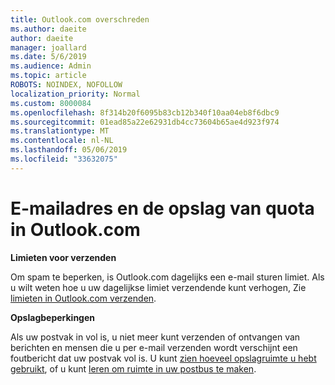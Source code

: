 ```yaml
---
title: Outlook.com overschreden
ms.author: daeite
author: daeite
manager: joallard
ms.date: 5/6/2019
ms.audience: Admin
ms.topic: article
ROBOTS: NOINDEX, NOFOLLOW
localization_priority: Normal
ms.custom: 8000084
ms.openlocfilehash: 8f314b20f6095b83cb12b340f10aa04eb8f6dbc9
ms.sourcegitcommit: 01ead85a22e62931db4cc73604b65ae4d923f974
ms.translationtype: MT
ms.contentlocale: nl-NL
ms.lasthandoff: 05/06/2019
ms.locfileid: "33632075"
---
```

# <a name="email-and-storage-quota-in-outlookcom"></a>E-mailadres en de opslag van quota in Outlook.com

**Limieten voor verzenden**

Om spam te beperken, is Outlook.com dagelijks een e-mail sturen limiet. Als u wilt weten hoe u uw dagelijkse limiet verzendende kunt verhogen, Zie [limieten in Outlook.com verzenden](https://support.office.com/article/279ee200-594c-40f0-9ec8-bb6af7735c2e).

**Opslagbeperkingen**

Als uw postvak in vol is, u niet meer kunt verzenden of ontvangen van berichten en mensen die u per e-mail verzenden wordt verschijnt een foutbericht dat uw postvak vol is. U kunt [zien hoeveel opslagruimte u hebt gebruikt](https://go.microsoft.com/fwlink/?linkid=2052089), of u kunt [leren om ruimte in uw postbus te maken](https://support.office.com/article/7ac99134-69e5-4619-ac0b-2d313bba5e9e).
